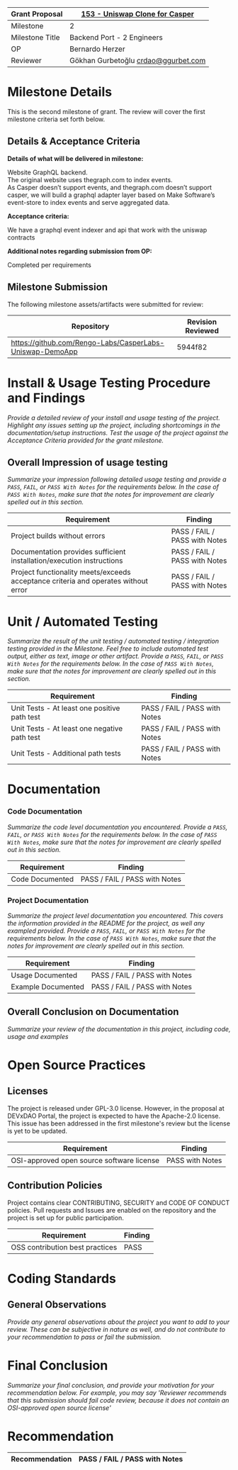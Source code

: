 Grant Proposal | [153 - Uniswap Clone for Casper](https://portal.devxdao.com/public-proposals/153)
------------ | -------------
Milestone | 2
Milestone Title | Backend Port - 2 Engineers
OP | Bernardo Herzer
Reviewer | Gökhan Gurbetoğlu <crdao@ggurbet.com>

# Milestone Details

This is the second milestone of grant. The review will cover the first milestone criteria set forth below.

## Details & Acceptance Criteria

**Details of what will be delivered in milestone:**

Website GraphQL backend.  
The original website uses thegraph.com to index events.  
As Casper doesn’t support events, and thegraph.com doesn’t support casper, we will build a graphql adapter layer based on Make Software’s event-store to index events and serve aggregated data.

**Acceptance criteria:**

We have a graphql event indexer and api that work with the uniswap contracts

**Additional notes regarding submission from OP:**

Completed per requirements

## Milestone Submission

The following milestone assets/artifacts were submitted for review:

Repository | Revision Reviewed
------------ | -------------
https://github.com/Rengo-Labs/CasperLabs-Uniswap-DemoApp | 5944f82


# Install & Usage Testing Procedure and Findings

_Provide a detailed review of your install and usage testing of the project. Highlight any issues setting up the project,
including shortcomings in the documentation/setup instructions. Test the usage of the project against the Acceptance Criteria
provided for the grant milestone._

## Overall Impression of usage testing

_Summarize your impression following detailed usage testing and provide a `PASS`, `FAIL`, or `PASS With Notes` for the requirements
below. In the case of `PASS With Notes`, make sure that the notes for improvement are clearly spelled out in this section._

Requirement | Finding
------------ | -------------
Project builds without errors | PASS / FAIL / PASS with Notes
Documentation provides sufficient installation/execution instructions | PASS / FAIL / PASS with Notes
Project functionality meets/exceeds acceptance criteria and operates without error | PASS / FAIL / PASS with Notes

# Unit / Automated Testing

_Summarize the result of the unit testing / automated testing / integration testing provided in the Milestone. Feel free to include
automated test output, either as text, image or other artifact. Provide a `PASS`, `FAIL`, or `PASS With Notes` for the requirements
below. In the case of `PASS With Notes`, make sure that the notes for improvement are clearly spelled out in this section._

Requirement | Finding
------------ | -------------
Unit Tests - At least one positive path test | PASS / FAIL / PASS with Notes
Unit Tests - At least one negative path test | PASS / FAIL / PASS with Notes
Unit Tests - Additional path tests | PASS / FAIL / PASS with Notes

# Documentation

### Code Documentation

_Summarize the code level documentation you encountered. Provide a `PASS`, `FAIL`, or `PASS With Notes` for the requirements
below. In the case of `PASS With Notes`, make sure that the notes for improvement are clearly spelled out in this section._

Requirement | Finding
------------ | -------------
Code Documented | PASS / FAIL / PASS with Notes

### Project Documentation

_Summarize the project level documentation you encountered. This covers the information provided in the README for the project, 
as well any exampled provided. Provide a `PASS`, `FAIL`, or `PASS With Notes` for the requirements
below. In the case of `PASS With Notes`, make sure that the notes for improvement are clearly spelled out in this section._

Requirement | Finding
------------ | -------------
Usage Documented | PASS / FAIL / PASS with Notes
Example Documented | PASS / FAIL / PASS with Notes

## Overall Conclusion on Documentation

_Summarize your review of the documentation in this project, including code, usage and examples_

# Open Source Practices

## Licenses

The project is released under GPL-3.0 license. However, in the proposal at DEVxDAO Portal, the project is expected to have the Apache-2.0 license. This issue has been addressed in the first milestone's review but the license is yet to be updated.

Requirement | Finding
------------ | -------------
OSI-approved open source software license | PASS with Notes

## Contribution Policies

Project contains clear CONTRIBUTING, SECURITY and CODE OF CONDUCT policies. Pull requests and Issues are enabled on the repository and the project is set up for public participation.

Requirement | Finding
------------ | -------------
OSS contribution best practices | PASS

# Coding Standards

## General Observations

_Provide any general observations about the project you want to add to your review. These can be subjective in nature as well, and do not
contribute to your recommendation to pass or fail the submission._

# Final Conclusion

_Summarize your final conclusion, and provide your motivation for your recommendation below. For example, you may say 'Reviewer recommends that this
submission should fail code review, because it does not contain an OSI-approved open source license'_

# Recommendation

Recommendation | PASS / FAIL / PASS with Notes
------------ | -------------
